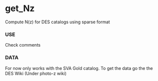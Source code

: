 get_Nz
======

Compute N(z) for DES catalogs using sparse format


### USE
Check comments

### DATA
For now only works with the SVA Gold catalog.
To get the data go the the DES Wiki (Under photo-z wiki)


